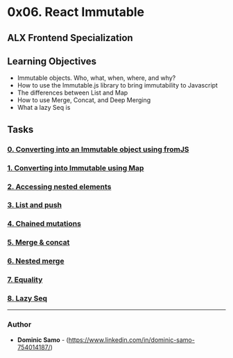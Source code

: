 # 0x06. React Immutable
## ALX Frontend Specialization

## Learning Objectives
 * Immutable objects. Who, what, when, where, and why?
 * How to use the Immutable.js library to bring immutability to Javascript
 * The differences between List and Map
 * How to use Merge, Concat, and Deep Merging
 * What a lazy Seq is

## Tasks

### [0. Converting into an Immutable object using fromJS](./0-fromjs.js)

### [1. Converting into Immutable using Map](./1-map.js)

### [2. Accessing nested elements](./2-nested.js)

### [3. List and push](./3-list.js)

### [4. Chained mutations](./4-mutations.js)

### [5. Merge & concat](./5-merge.js)

### [6. Nested merge](./6-deeply.js)

### [7. Equality](./7-equality.js)

### [8. Lazy Seq](./8-seq.js)

---

### Author
* **Dominic Samo** - (https://www.linkedin.com/in/dominic-samo-754014187/)
